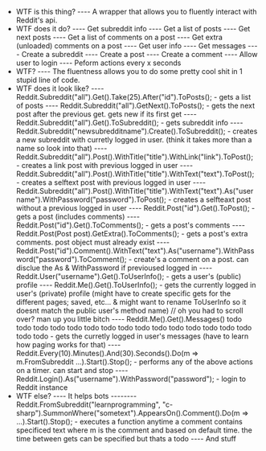 - WTF is this thing?
---- A wrapper that allows you to fluently interact with Reddit's api.
- WTF does it do?
---- Get subreddit info
---- Get a list of posts
---- Get next posts
---- Get a list of comments on a post
---- Get extra (unloaded) comments on a post
---- Get user info
---- Get messages
---- Create a subreddit
---- Create a post
---- Create a comment
---- Allow user to login
---- Peform actions every x seconds
- WTF?
---- The fluentness allows you to do some pretty cool shit in 1 stupid line of code.
- WTF does it look like?
---- Reddit.Subreddit("all").Get().Take(25).After("id").ToPosts();                                                        - gets a list of posts
---- Reddit.Subreddit("all").GetNext().ToPosts();                                                                         - gets the next post after the previous get. gets new if its first get
---- Reddit.Subreddit("all").Get().ToSubreddit();                                                                         - gets subreddit info
---- Reddit.Subreddit("newsubredditname").Create().ToSubreddit();														  - creates a new subreddit with curretly logged in user. (think it takes more than a name so look into that)
---- Reddit.Subreddit("all").Post().WithTitle("title").WithLink("link").ToPost();                                         - creates a link post with previous logged in user
---- Reddit.Subreddit("all").Post().WithTitle("title").WithText("text").ToPost();                                         - creates a selftext post with previous logged in user
---- Reddit.Subreddit("all").Post().WithTitle("title").WithText("text").As("username").WithPassword("password").ToPost(); - creates a selfteaxt post without a previous logged in user
---- Reddit.Post("id").Get().ToPost();  																				  - gets a post (includes comments)
---- Reddit.Post("id").Get().ToComments();																				  - gets a post's comments
---- Reddit.Post(Post post).GetExtra().ToComments();																	  - gets a post's extra comments. post object must already exist
---- Reddit.Post("id").Comment().WithText("text").As("username").WithPassword("password").ToComment();					  - create's a comment on a post. can disclue the As & WithPassword if previoused logged in
---- Reddit.User("username").Get().ToUserInfo();																		  - gets a user's (public) profile
---- Reddit.Me().Get().ToUserInfo();																				      - gets the currently logged in user's (private) profile (might have to create specific gets for the different pages; saved, etc... & might want to rename ToUserInfo so it doesnt match the public user's method name) // oh you had to scroll over? man up you little bitch
---- Reddit.Me().Get().Messages() todo todo todo todo todo todo todo todo todo todo todo todo todo todo todo todo todo    - gets the curretly logged in user's messages (have to learn how paging works for that)
---- Reddit.Every(10).Minutes().And(30).Seconds().Do(m => m.FromSubreddit ...).Start().Stop();                            - performs any of the above actions on a timer. can start and stop
---- Reddit.Login().As("username").WithPassword("password");															  - login to Reddit instance
- WTF else?
---- It helps bots
-------- Reddit.FromSubreddit("learnprogramming", "c-sharp").SummonWhere("sometext").AppearsOn().Comment().Do(m => ...).Start().Stop();   - executes a function anytime a comment contains specificed text where m is the comment and based on default time. the time between gets can be specified but thats a todo
---- And stuff